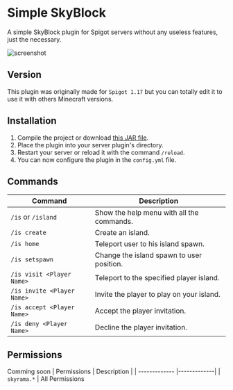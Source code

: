 
# Simple SkyBlock
A simple SkyBlock plugin for Spigot servers without any useless features, just the necessary.

![screenshot](https://zupimages.net/up/21/27/c38w.png)

## Version

This plugin was originally made for `Spigot 1.17` but you can totally edit it to use it with others Minecraft versions.

## Installation

1. Compile the project or download [this JAR file](https://github.com/kozennnn/simple-skyblock/releases/download/v0.1-ALPHA/skyrama-0.1-alpha.jar).
2. Place the plugin into your server plugin's directory.
3. Restart your server or reload it with the command `/reload`.
4. You can now configure the plugin in the `config.yml` file.

## Commands

| Command       | Description  |
| ------------- |-------------|
| `/is` or `/island`       | Show the help menu with all the commands. |
| `/is create`      | Create an island.      |
| `/is home` | Teleport user to his island spawn.      |
| `/is setspawn` | Change the island spawn to user position. |
| `/is visit <Player Name>` | Teleport to the specified player island. |
| `/is invite <Player Name>` | Invite the player to play on your island. |
| `/is accept <Player Name>` | Accept the player invitation. |
| `/is deny <Player Name>` | Decline the player invitation. |

## Permissions

Comming soon
| Permissions       | Description  |
| ------------- |-------------|
| `skyrama.*` | All Permissions
